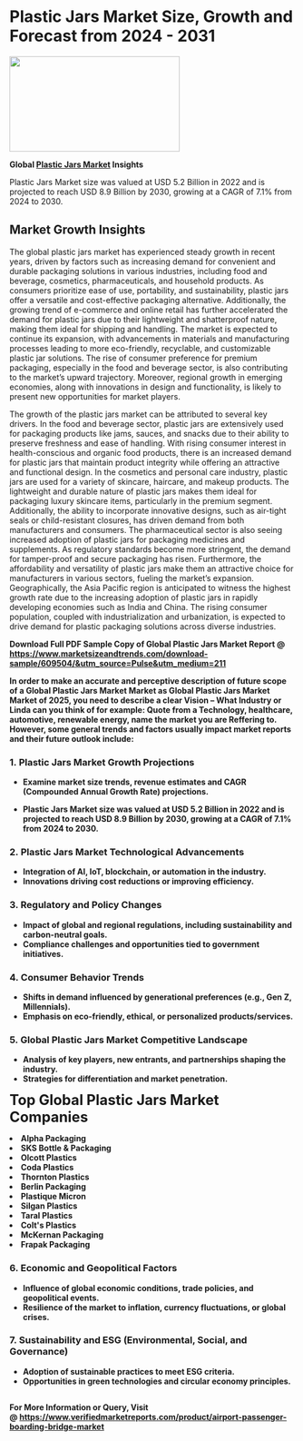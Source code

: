 <H1>Plastic Jars Market Size, Growth and Forecast from 2024 - 2031</H1><img class="aligncenter size-medium wp-image-584254" src="https://thirdeyenews.in/wp-content/uploads/2024/09/Global-Market-Research-300x168.jpeg" alt="" width="300" height="168" /><p><strong>Global&nbsp;<a href="https://www.marketsizeandtrends.com/download-sample/609504/&amp;utm_source=Pulse&amp;utm_medium=211">Plastic Jars Market</a> Insights</strong></p><p>Plastic Jars Market size was valued at USD 5.2 Billion in 2022 and is projected to reach USD 8.9 Billion by 2030, growing at a CAGR of 7.1% from 2024 to 2030.</p><p><h2>Market Growth Insights</h2> The global plastic jars market has experienced steady growth in recent years, driven by factors such as increasing demand for convenient and durable packaging solutions in various industries, including food and beverage, cosmetics, pharmaceuticals, and household products. As consumers prioritize ease of use, portability, and sustainability, plastic jars offer a versatile and cost-effective packaging alternative. Additionally, the growing trend of e-commerce and online retail has further accelerated the demand for plastic jars due to their lightweight and shatterproof nature, making them ideal for shipping and handling. The market is expected to continue its expansion, with advancements in materials and manufacturing processes leading to more eco-friendly, recyclable, and customizable plastic jar solutions. The rise of consumer preference for premium packaging, especially in the food and beverage sector, is also contributing to the market’s upward trajectory. Moreover, regional growth in emerging economies, along with innovations in design and functionality, is likely to present new opportunities for market players. <p><strong></strong></p> <p>The growth of the plastic jars market can be attributed to several key drivers. In the food and beverage sector, plastic jars are extensively used for packaging products like jams, sauces, and snacks due to their ability to preserve freshness and ease of handling. With rising consumer interest in health-conscious and organic food products, there is an increased demand for plastic jars that maintain product integrity while offering an attractive and functional design. In the cosmetics and personal care industry, plastic jars are used for a variety of skincare, haircare, and makeup products. The lightweight and durable nature of plastic jars makes them ideal for packaging luxury skincare items, particularly in the premium segment. Additionally, the ability to incorporate innovative designs, such as air-tight seals or child-resistant closures, has driven demand from both manufacturers and consumers. The pharmaceutical sector is also seeing increased adoption of plastic jars for packaging medicines and supplements. As regulatory standards become more stringent, the demand for tamper-proof and secure packaging has risen. Furthermore, the affordability and versatility of plastic jars make them an attractive choice for manufacturers in various sectors, fueling the market’s expansion. Geographically, the Asia Pacific region is anticipated to witness the highest growth rate due to the increasing adoption of plastic jars in rapidly developing economies such as India and China. The rising consumer population, coupled with industrialization and urbanization, is expected to drive demand for plastic packaging solutions across diverse industries. <p><strong></p><p><span class=""><strong>Download Full PDF Sample Copy of Global Plastic Jars Market Report</strong> @ <a href="https://www.marketsizeandtrends.com/download-sample/609504/&amp;utm_source=Pulse&amp;utm_medium=211" target="_blank">https://www.marketsizeandtrends.com/download-sample/609504/&amp;utm_source=Pulse&amp;utm_medium=211</a></span></p><p>In order to make an accurate and perceptive description of future scope of a Global&nbsp;Plastic Jars Market Market as Global&nbsp;Plastic Jars Market Market of 2025, you need to describe a clear Vision &ndash; What Industry or Linda can you think of for example: Quote from a Technology, healthcare, automotive, renewable energy, name the market you are Reffering to. However, some general trends and factors usually impact market reports and their future outlook include:</p><h3>1.&nbsp;<strong>Plastic Jars Market Growth Projections</strong></h3><ul><li>Examine market size trends, revenue estimates and CAGR (Compounded Annual Growth Rate) projections.</li><li><p>Plastic Jars Market size was valued at USD 5.2 Billion in 2022 and is projected to reach USD 8.9 Billion by 2030, growing at a CAGR of 7.1% from 2024 to 2030.</p></li></ul><h3>2.&nbsp;<strong>Plastic Jars Market Technological Advancements</strong></h3><ul><li>Integration of AI, IoT, blockchain, or automation in the industry.</li><li>Innovations driving cost reductions or improving efficiency.</li></ul><h3>3.&nbsp;<strong>Regulatory and Policy Changes</strong></h3><ul><li>Impact of global and regional regulations, including sustainability and carbon-neutral goals.</li><li>Compliance challenges and opportunities tied to government initiatives.</li></ul><h3>4.&nbsp;<strong>Consumer Behavior Trends</strong></h3><ul><li>Shifts in demand influenced by generational preferences (e.g., Gen Z, Millennials).</li><li>Emphasis on eco-friendly, ethical, or personalized products/services.</li></ul><h3>5.&nbsp;<strong>Global Plastic Jars Market Competitive Landscape</strong></h3><ul><li>Analysis of key players, new entrants, and partnerships shaping the industry.</li><li>Strategies for differentiation and market penetration.</li></ul><p data-pm-slice="1 1 []"><span style="color: inherit; font-family: inherit; font-size: 25px;">Top Global Plastic Jars Market Companies</span></p><div class="" data-test-id=""><p><li>Alpha Packaging</li><li> SKS Bottle & Packaging</li><li> Olcott Plastics</li><li> Coda Plastics</li><li> Thornton Plastics</li><li> Berlin Packaging</li><li> Plastique Micron</li><li> Silgan Plastics</li><li> Taral Plastics</li><li> Colt's Plastics</li><li> McKernan Packaging</li><li> Frapak Packaging</li></p></div><h3>6.&nbsp;<strong>Economic and Geopolitical Factors</strong></h3><ul><li>Influence of global economic conditions, trade policies, and geopolitical events.</li><li>Resilience of the market to inflation, currency fluctuations, or global crises.</li></ul><h3>7.&nbsp;<strong>Sustainability and ESG (Environmental, Social, and Governance)</strong></h3><ul><li>Adoption of sustainable practices to meet ESG criteria.</li><li>Opportunities in green technologies and circular economy principles.</li></ul><h2><strong style="font-size: 14px;">For More Information or Query, Visit @&nbsp;</strong><a style="background-color: #ffffff; font-size: 14px;" href="https://www.marketsizeandtrends.com/report/plastic-jars-market/" target="_blank">https://www.verifiedmarketreports.com/product/airport-passenger-boarding-bridge-market</a></h2>
